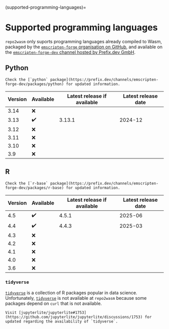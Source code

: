 (supported-programming-languages)=

# Supported programming languages

`repo2wasm` only suports programming languages already compiled to Wasm, packaged by the [`emscripten-forge` organisation on GitHub](https://github.com/emscripten-forge), and available on the [`emscripten-forge-dev` channel hosted by Prefix.dev GmbH](https://prefix.dev/channels/emscripten-forge-dev). 

## Python

```{note}
Check the [`python` package](https://prefix.dev/channels/emscripten-forge-dev/packages/python) for updated information.
```

| Version | Available | Latest release if available | Latest release date |
| --- | --- | --- | --- |
| 3.14 | ❌ | | |
| 3.13 | ✔️ | 3.13.1 | 2024-12 |
| 3.12 | ❌ | | |
| 3.11 | ❌ | | |
| 3.10 | ❌ | | |
| 3.9  | ❌ | | |

## R

```{note}
Check the [`r-base` package](https://prefix.dev/channels/emscripten-forge-dev/packages/r-base) for updated information.
```

| Version | Available | Latest release if available | Latest release date |
| --- | --- | --- | --- |
| 4.5 | ✔️ | 4.5.1 | 2025-06 |
| 4.4 | ✔️ | 4.4.3 | 2025-03 
| 4.3 | ❌ | | |
| 4.2 | ❌ | | |
| 4.1 | ❌ | | |
| 4.0 | ❌ | | |
| 3.6 | ❌ | | |

### `tidyverse`

[`tidyverse`] is a collection of R packages popular in data science. Unfortunately, [`tidyverse`] is not available at `repo2wasm` because some packages depend on `curl` that is not available.

```{note}
Visit [jupyterlite/jupyterlite#1753](https://github.com/jupyterlite/jupyterlite/discussions/1753) for updated regarding the availability of `tidyverse`.
```

[`tidyverse`]: https://cran.r-project.org/web/packages/tidyverse/index.html
[core `tidyverse`]: https://www.tidyverse.org/packages/#core-tidyverse